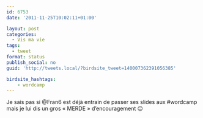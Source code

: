 ```yaml
---
id: 6753
date: '2011-11-25T10:02:11+01:00'

layout: post
categories:
  - Vis ma vie
tags:
  - tweet
format: status
publish_social: no
guid: 'http://tweets.local/?birdsite_tweet=140007362391056385'

birdsite_hashtags:
    - wordcamp
---
```


Je sais pas si @Fran6 est déjà entrain de passer ses slides aux #wordcamp mais je lui dis un gros « MERDE » d’encouragement 😉